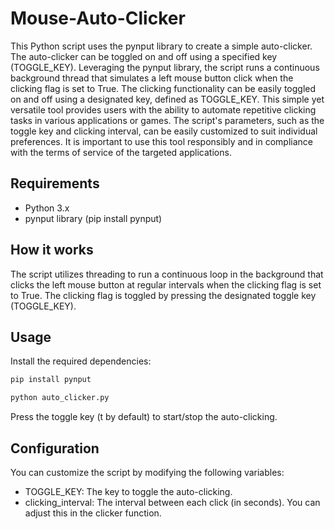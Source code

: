 # Mouse-Auto-Clicker

This Python script uses the pynput library to create a simple auto-clicker. The auto-clicker can be toggled on and off using a specified key (TOGGLE_KEY). Leveraging the pynput library, the script runs a continuous background thread that simulates a left mouse button click when the clicking flag is set to True. The clicking functionality can be easily toggled on and off using a designated key, defined as TOGGLE_KEY. This simple yet versatile tool provides users with the ability to automate repetitive clicking tasks in various applications or games. The script's parameters, such as the toggle key and clicking interval, can be easily customized to suit individual preferences. It is important to use this tool responsibly and in compliance with the terms of service of the targeted applications.

## Requirements
 - Python 3.x
 - pynput library (pip install pynput)
   
## How it works
The script utilizes threading to run a continuous loop in the background that clicks the left mouse button at regular intervals when the clicking flag is set to True. The clicking flag is toggled by pressing the designated toggle key (TOGGLE_KEY).

## Usage
Install the required dependencies:

```sh
pip install pynput
```

```sh
python auto_clicker.py
```

Press the toggle key (t by default) to start/stop the auto-clicking.

## Configuration
You can customize the script by modifying the following variables:

 - TOGGLE_KEY: The key to toggle the auto-clicking.
 - clicking_interval: The interval between each click (in seconds). You can adjust this in the clicker function.
